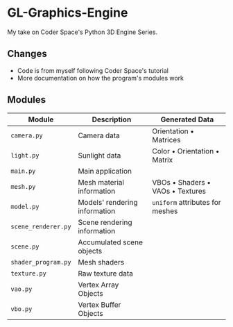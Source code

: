 # GL-Graphics-Engine

My take on Coder Space's Python 3D Engine Series.

## Changes

- Code is from myself following Coder Space's tutorial
- More documentation on how the program's modules work

## Modules

Module | Description | Generated Data
-------|-------------|---------------
`camera.py` | Camera data | Orientation • Matrices
`light.py` | Sunlight data | Color • Orientation • Matrix
`main.py` | Main application
`mesh.py` | Mesh material information | VBOs • Shaders • VAOs • Textures
`model.py` | Models' rendering information | `uniform` attributes for meshes
`scene_renderer.py` | Scene rendering information
`scene.py` | Accumulated scene objects
`shader_program.py` | Mesh shaders
`texture.py` | Raw texture data
`vao.py` | Vertex Array Objects
`vbo.py` | Vertex Buffer Objects